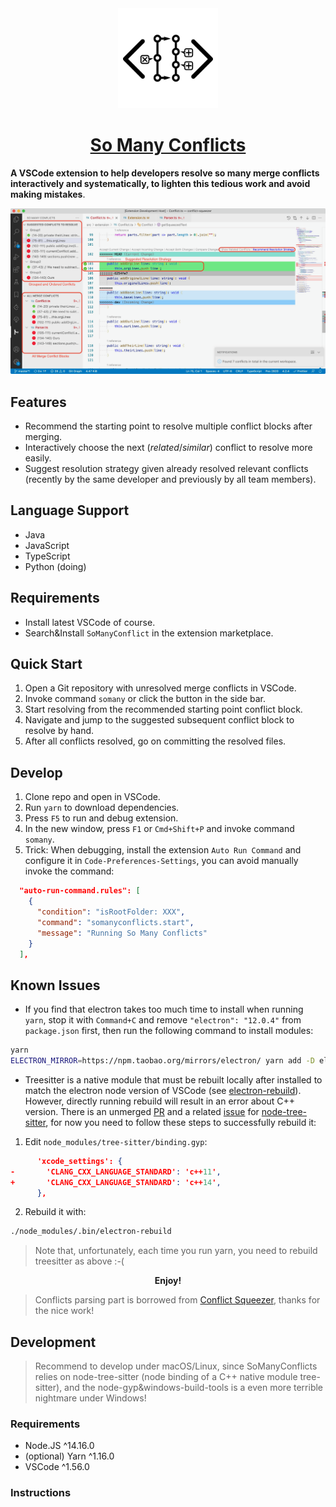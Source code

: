 <div align="center">
  <a href="" target="_blank">
    <img width="160" src="https://github.com/Symbolk/somanyconflicts/blob/main/media/logo.png" alt="logo">
  </a>
  <h1 id="somanyconflicts"><a href="https://github.com/Symbolk/somanyconflicts/" target="repo">So Many Conflicts</a></h1>

</div>

**A VSCode extension to help developers resolve so many merge conflicts interactively and systematically, to lighten this tedious work and avoid making mistakes**.

![screen](/media/screenshot.png?raw=true "screen")


## Features

- Recommend the starting point to resolve multiple conflict blocks after merging.
- Interactively choose the next (*related*/*similar*) conflict to resolve more easily.
- Suggest resolution strategy given already resolved relevant conflicts (recently by the same developer and previously by all team members).

## Language Support

- Java
- JavaScript
- TypeScript
- Python (doing)

## Requirements

- Install latest VSCode of course.
- Search&Install `SoManyConflict` in the extension marketplace.

## Quick Start

1. Open a Git repository with unresolved merge conflicts in VSCode.
2. Invoke command `somany` or click the button in the side bar.
3. Start resolving from the recommended starting point conflict block.
4. Navigate and jump to the suggested subsequent conflict block to resolve by hand.
5. After all conflicts resolved, go on committing the resolved files.

## Develop

1. Clone repo and open in VSCode.
2. Run `yarn` to download dependencies.
3. Press `F5` to run and debug extension.
4. In the new window, press `F1` or `Cmd+Shift+P` and invoke command `somany`.
5. Trick: When debugging, install the extension `Auto Run Command` and configure it in `Code-Preferences-Settings`, you can avoid manually invoke the command:

```json
  "auto-run-command.rules": [
    {
      "condition": "isRootFolder: XXX",
      "command": "somanyconflicts.start",
      "message": "Running So Many Conflicts"
    }
  ],
```

## Known Issues

- If you find that electron takes too much time to install when running `yarn`, stop it with `Command+C` and remove `"electron": "12.0.4"` from `package.json` first, then run the following command to install modules:
```sh
yarn
ELECTRON_MIRROR=https://npm.taobao.org/mirrors/electron/ yarn add -D electron@12.0.4
```

- Treesitter is a native module that must be rebuilt locally after installed to match the electron node version of VSCode (see [electron-rebuild]). However, directly running rebuild will result in an error about C++ version. There is an unmerged [PR] and a related [issue] for [node-tree-sitter], for now you need to follow these steps to successfully rebuild it:

[electron-rebuild]: https://www.electronjs.org/docs/tutorial/using-native-node-modules
[node-tree-sitter]: https://github.com/tree-sitter/node-tree-sitter/
[PR]: https://github.com/tree-sitter/node-tree-sitter/pull/83
[issue]: https://github.com/tree-sitter/node-tree-sitter/issues/82

1. Edit `node_modules/tree-sitter/binding.gyp`:

```json
      'xcode_settings': {
-       'CLANG_CXX_LANGUAGE_STANDARD': 'c++11',
+       'CLANG_CXX_LANGUAGE_STANDARD': 'c++14',
      },
```

2. Rebuild it with:

```sh
./node_modules/.bin/electron-rebuild
```

> Note that, unfortunately, each time you run yarn, you need to rebuild treesitter as above :-(
> 
<center> <strong>Enjoy!</strong> </center>

> Conflicts parsing part is borrowed from [Conflict Squeezer], thanks for the nice work!

[Conflict Squeezer]: https://github.com/angelo-mollame/conflict-squeezer

## Development

> Recommend to develop under macOS/Linux, since SoManyConflicts relies on node-tree-sitter (node binding of a C++ native module tree-sitter), and the node-gyp&windows-build-tools is a even more terrible nightmare under Windows!

### Requirements
- Node.JS ^14.16.0
- (optional) Yarn ^1.16.0
- VSCode ^1.56.0

### Instructions